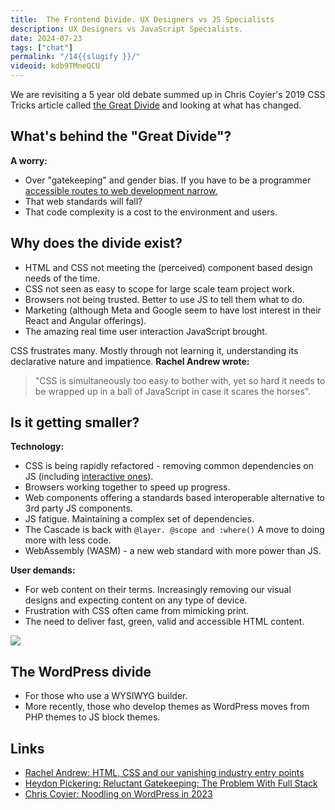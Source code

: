 ```yaml
---
title:  The Frontend Divide. UX Designers vs JS Specialists
description: UX Designers vs JavaScript Specialists.
date: 2024-07-23
tags: ["chat"]
permalink: "/14{{slugify }}/"
videoid: kdb9TMneQCU
---
```




We are revisiting a 5 year old debate summed up in Chris Coyier's 2019 CSS Tricks article called [the Great Divide](https://css-tricks.com/the-great-divide/) and looking at what has changed.

  

What's behind the "Great Divide"?
---------------------------------

**A worry:**

*   Over "gatekeeping" and gender bias. If you have to be a programmer [accessible routes to web development narrow.](https://rachelandrew.co.uk/archives/2019/01/30/html-css-and-our-vanishing-industry-entry-points/)
*   That web standards will fall?
*   That code complexity is a cost to the environment and users.

Why does the divide exist?
--------------------------

*   HTML and CSS not meeting the (perceived) component based design needs of the time.
*   CSS not seen as easy to scope for large scale team project work.
*   Browsers not being trusted. Better to use JS to tell them what to do.
*   Marketing (although Meta and Google seem to have lost interest in their React and Angular offerings).
*   The amazing real time user interaction JavaScript brought.

CSS frustrates many. Mostly through not learning it, understanding its declarative nature and impatience. **Rachel Andrew wrote:**

> "CSS is simultaneously too easy to bother with, yet so hard it needs to be wrapped up in a ball of JavaScript in case it scares the horses".

Is it getting smaller?
----------------------

**Technology:**

*   CSS is being rapidly refactored - removing common dependencies on JS (including [interactive ones](https://astro-zerojs-transitions.vercel.app/)).
*   Browsers working together to speed up progress.
*   Web components offering a standards based interoperable alternative to 3rd party JS components.
*   JS fatigue. Maintaining a complex set of dependencies.
*   The Cascade is back with `@layer. @scope and :where()` A move to doing more with less code.
*   WebAssembly (WASM) - a new web standard with more power than JS.

**User demands:**

*   For web content on their terms. Increasingly removing our visual designs and expecting content on any type of device.
*   Frustration with CSS often came from mimicking print.
*   The need to deliver fast, green, valid and accessible HTML content.

![](/img/divided.gif)

The WordPress divide
--------------------

*   For those who use a WYSIWYG builder.
*   More recently, those who develop themes as WordPress moves from PHP themes to JS block themes.

Links
-----

*   [Rachel Andrew: HTML, CSS and our vanishing industry entry points](https://rachelandrew.co.uk/archives/2019/01/30/html-css-and-our-vanishing-industry-entry-points/)
*   [Heydon Pickering: Reluctant Gatekeeping: The Problem With Full Stack](https://heydonworks.com/article/reluctant-gatekeeping:-the-problem-with-full-stack/)
*   [Chris Coyier: Noodling on WordPress in 2023](https://chriscoyier.net/2023/02/16/noodling-on-wordpress-in-2023/)